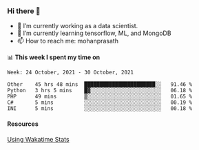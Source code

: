 ### Hi there 👋

- 🔭 I’m currently working as a data scientist.
- 🌱 I’m currently learning tensorflow, ML, and MongoDB
- 📫 How to reach me: mohanprasath

📊 **This week I spent my time on**
<!--START_SECTION:waka-->
```text
Week: 24 October, 2021 - 30 October, 2021

Other    45 hrs 48 mins  ███████████████████████░░   91.46 % 
Python   3 hrs 5 mins    █▓░░░░░░░░░░░░░░░░░░░░░░░   06.18 % 
PHP      49 mins         ▒░░░░░░░░░░░░░░░░░░░░░░░░   01.65 % 
C#       5 mins          ░░░░░░░░░░░░░░░░░░░░░░░░░   00.19 % 
INI      5 mins          ░░░░░░░░░░░░░░░░░░░░░░░░░   00.18 % 
```
<!--END_SECTION:waka-->

#### Resources
[Using Wakatime Stats](https://github.com/marketplace/actions/waka-readme)
